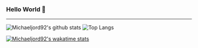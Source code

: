 ### Hello World 👋 

---

![Michaeljord92's github stats](https://github-readme-stats.vercel.app/api?username=michaeljord92&show_icons=true&include_all_commits=true&theme=buefy&count_private=true&custom_title=Github+stats)
![Top Langs](https://github-readme-stats.vercel.app/api/top-langs/?username=michaeljord92&theme=buefy&layout=compact&langs_count=12)

[![Michaeljord92's wakatime stats](https://github-readme-stats.vercel.app/api/wakatime?username=michaeljord92&theme=buefy&layout=compact)](https://wakatime.com/@michaeljord92)



<!--  <p align="center"> 
 Visitas no perfil :alien: <br>
 <img alingn="center" src="https://profile-counter.glitch.me/michaeljord92/count.svg" />
 </p> -->



<!--
**michaeljord92/michaeljord92** is a ✨ _special_ ✨ repository because its `README.md` (this file) appears on your GitHub profile.

Here are some ideas to get you started:

- 🔭 I’m currently working on ...
- 🌱 I’m currently learning ...
- 👯 I’m looking to collaborate on ...
- 🤔 I’m looking for help with ...
- 💬 Ask me about ...
- 📫 How to reach me: ...
- 😄 Pronouns: ...
- ⚡ Fun fact: ...
-->
